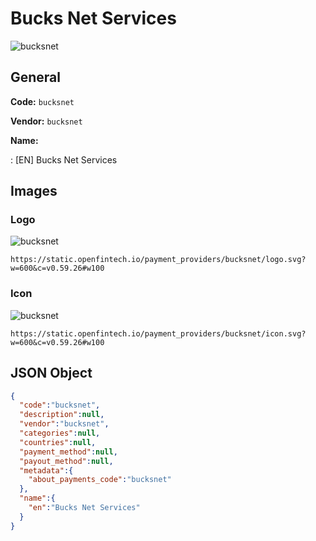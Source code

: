 
# Bucks Net Services 
![bucksnet](https://static.openfintech.io/payment_providers/bucksnet/logo.svg?w=600&c=v0.59.26#w100)  

## General 
 
**Code:** `bucksnet` 
 
**Vendor:** `bucksnet` 
 
**Name:**  
 
:	[EN] Bucks Net Services  

## Images 

### Logo 
 
![bucksnet](https://static.openfintech.io/payment_providers/bucksnet/logo.svg?w=600&c=v0.59.26#w100)  

```
https://static.openfintech.io/payment_providers/bucksnet/logo.svg?w=600&c=v0.59.26#w100
```  

### Icon 
 
![bucksnet](https://static.openfintech.io/payment_providers/bucksnet/icon.svg?w=600&c=v0.59.26#w100)  

```
https://static.openfintech.io/payment_providers/bucksnet/icon.svg?w=600&c=v0.59.26#w100
```  

## JSON Object 

```json
{
  "code":"bucksnet",
  "description":null,
  "vendor":"bucksnet",
  "categories":null,
  "countries":null,
  "payment_method":null,
  "payout_method":null,
  "metadata":{
    "about_payments_code":"bucksnet"
  },
  "name":{
    "en":"Bucks Net Services"
  }
}
```  
